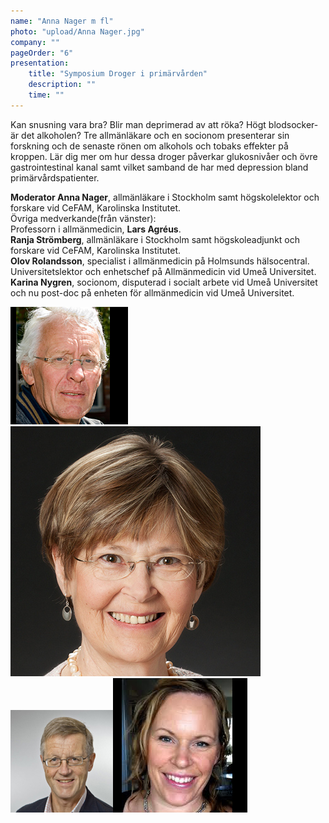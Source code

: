 ```yaml
---
name: "Anna Nager m fl"
photo: "upload/Anna Nager.jpg" 
company: ""
pageOrder: "6"
presentation:
    title: "Symposium Droger i primärvården"
    description: ""
    time: ""
---
```

Kan snusning vara bra? Blir man deprimerad av att röka? Högt blodsocker-är det alkoholen? Tre allmänläkare och en socionom presenterar sin forskning och de senaste rönen om alkohols och tobaks effekter på kroppen. Lär dig mer om hur dessa droger påverkar glukosnivåer och övre gastrointestinal kanal samt vilket samband de har med depression bland primärvårdspatienter.

**Moderator Anna Nager**, allmänläkare i Stockholm samt högskolelektor och forskare vid CeFAM, Karolinska Institutet. <br>
Övriga medverkande(från vänster):<br>
Professorn i allmänmedicin, **Lars Agréus**.<br>
**Ranja Strömberg**, allmänläkare i Stockholm samt högskoleadjunkt och forskare vid CeFAM, Karolinska Institutet.<br>
**Olov Rolandsson**, specialist i allmänmedicin på Holmsunds hälsocentral. Universitetslektor och enhetschef på Allmänmedicin vid Umeå Universitet.
<br>**Karina Nygren**, socionom, disputerad i socialt arbete vid Umeå Universitet och nu post-doc på enheten för allmänmedicin vid Umeå Universitet.

<img class="photo" src="upload/Lars Agreus.jpg"><img class="photo" src="upload/Ranja Stromberg.jpg"><img class="photo" src="upload/Olov Rolandsson.jpg"><img class="photo" src="upload/Karina Nygren.jpg">

